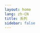 ```yaml
---
layout: home
lang: zh-CN
title: 系列
sidebar: false
---
```


<script setup>
import index from './index.vue'
</script>

<index />

